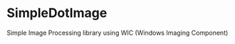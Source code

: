 SimpleDotImage
==============

Simple Image Processing library using WIC (Windows Imaging Component)